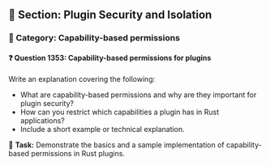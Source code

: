 ## 📘 Section: Plugin Security and Isolation  
### 🔹 Category: Capability-based permissions  
#### ❓ Question 1353: Capability-based permissions for plugins

Write an explanation covering the following:

- What are capability-based permissions and why are they important for plugin security?
- How can you restrict which capabilities a plugin has in Rust applications?
- Include a short example or technical explanation.

🔧 **Task:** Demonstrate the basics and a sample implementation of capability-based permissions in Rust plugins.
